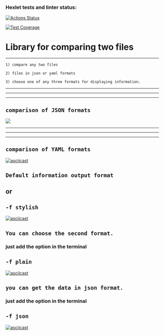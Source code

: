 ### Hexlet tests and linter status:
[![Actions Status](https://github.com/nndrey/frontend-project-46/actions/workflows/hexlet-check.yml/badge.svg)](https://github.com/nndrey/frontend-project-46/actions)

[![Test Coverage](https://api.codeclimate.com/v1/badges/9db702e8d63dd2056b3f/test_coverage)](https://codeclimate.com/github/nndrey/frontend-project-46/test_coverage)

# Library for comparing two files
***

`1) compare any two files`

`2) files in json or yaml formats`

`3) choose one of any three formats for displaying information.`


***
***
***

 ## **`comparison of JSON formats`**
<a href="https://asciinema.org/a/sCCuwHZ64OoPUg1dBIhjqbfCX" target="_blank"><img src="https://asciinema.org/a/sCCuwHZ64OoPUg1dBIhjqbfCX.svg" /></a>

---
---

***

 ## **`comparison of YAML formats`**

 [![asciicast](https://asciinema.org/a/c9EddFKvNo91ChqhpPqXpJb4O.svg)](https://asciinema.org/a/c9EddFKvNo91ChqhpPqXpJb4O)

## **`Default information output format`**
## or
## `-f stylish`

 [![asciicast](https://asciinema.org/a/LfIuYuOuYJii7QujHJ7isWzKO.svg)](https://asciinema.org/a/LfIuYuOuYJii7QujHJ7isWzKO)

## **`You can choose the second format.`**
### just add the option in the terminal

## `-f plain`


 [![asciicast](https://asciinema.org/a/whclHZP3L2xqsNNm1IXCP2ElH.svg)](https://asciinema.org/a/whclHZP3L2xqsNNm1IXCP2ElH)

## **`you can get the data in json format.`**
### just add the option in the terminal

## `-f json`


 [![asciicast](https://asciinema.org/a/ZBDHumfpVAMGJyDRiTDfy3F49.svg)](https://asciinema.org/a/ZBDHumfpVAMGJyDRiTDfy3F49)